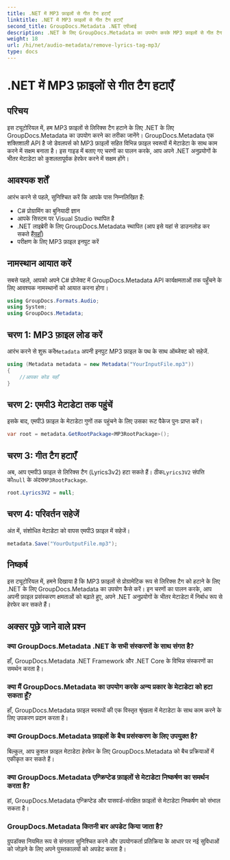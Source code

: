 ```yaml
---
title: .NET में MP3 फ़ाइलों से गीत टैग हटाएँ
linktitle: .NET में MP3 फ़ाइलों से गीत टैग हटाएँ
second_title: GroupDocs.Metadata .NET एपीआई
description: .NET के लिए GroupDocs.Metadata का उपयोग करके MP3 फ़ाइलों से गीत टैग हटाने का तरीका जानें। कुशल मेटाडेटा हेरफेर के लिए हमारे चरण-दर-चरण मार्गदर्शिका का पालन करें।
weight: 18
url: /hi/net/audio-metadata/remove-lyrics-tag-mp3/
type: docs
---
```

# .NET में MP3 फ़ाइलों से गीत टैग हटाएँ

## परिचय
इस ट्यूटोरियल में, हम MP3 फ़ाइलों से लिरिक्स टैग हटाने के लिए .NET के लिए GroupDocs.Metadata का उपयोग करने का तरीका जानेंगे। GroupDocs.Metadata एक शक्तिशाली API है जो डेवलपर्स को MP3 फ़ाइलों सहित विभिन्न फ़ाइल स्वरूपों में मेटाडेटा के साथ काम करने में सक्षम बनाता है। इस गाइड में बताए गए चरणों का पालन करके, आप अपने .NET अनुप्रयोगों के भीतर मेटाडेटा को कुशलतापूर्वक हेरफेर करने में सक्षम होंगे।
## आवश्यक शर्तें
आरंभ करने से पहले, सुनिश्चित करें कि आपके पास निम्नलिखित हैं:
- C# प्रोग्रामिंग का बुनियादी ज्ञान
- आपके सिस्टम पर Visual Studio स्थापित है
-  .NET लाइब्रेरी के लिए GroupDocs.Metadata स्थापित (आप इसे यहां से डाउनलोड कर सकते हैं[यहाँ](https://releases.groupdocs.com/metadata/net/))
- परीक्षण के लिए MP3 फ़ाइल इनपुट करें

## नामस्थान आयात करें
सबसे पहले, आपको अपने C# प्रोजेक्ट में GroupDocs.Metadata API कार्यक्षमताओं तक पहुँचने के लिए आवश्यक नामस्थानों को आयात करना होगा।
```csharp
using GroupDocs.Formats.Audio;
using System;
using GroupDocs.Metadata;
```
## चरण 1: MP3 फ़ाइल लोड करें
 आरंभ करने से शुरू करें`Metadata` अपनी इनपुट MP3 फ़ाइल के पथ के साथ ऑब्जेक्ट को सहेजें.
```csharp
using (Metadata metadata = new Metadata("YourInputFile.mp3"))
{
    //आपका कोड यहाँ
}
```
## चरण 2: एमपी3 मेटाडेटा तक पहुंचें
इसके बाद, एमपी3 फ़ाइल के मेटाडेटा गुणों तक पहुंचने के लिए उसका रूट पैकेज पुनः प्राप्त करें।
```csharp
var root = metadata.GetRootPackage<MP3RootPackage>();
```
## चरण 3: गीत टैग हटाएँ
 अब, आप एमपी3 फ़ाइल से लिरिक्स टैग (Lyrics3v2) हटा सकते हैं। ठीक`Lyrics3V2` संपत्ति को`null` के अंदर`MP3RootPackage`.
```csharp
root.Lyrics3V2 = null;
```
## चरण 4: परिवर्तन सहेजें
अंत में, संशोधित मेटाडेटा को वापस एमपी3 फ़ाइल में सहेजें।
```csharp
metadata.Save("YourOutputFile.mp3");
```

## निष्कर्ष
इस ट्यूटोरियल में, हमने दिखाया है कि MP3 फ़ाइलों से प्रोग्रामेटिक रूप से लिरिक्स टैग को हटाने के लिए .NET के लिए GroupDocs.Metadata का उपयोग कैसे करें। इन चरणों का पालन करके, आप अपनी फ़ाइल प्रसंस्करण क्षमताओं को बढ़ाते हुए, अपने .NET अनुप्रयोगों के भीतर मेटाडेटा में निर्बाध रूप से हेरफेर कर सकते हैं।

## अक्सर पूछे जाने वाले प्रश्न
### क्या GroupDocs.Metadata .NET के सभी संस्करणों के साथ संगत है?
हाँ, GroupDocs.Metadata .NET Framework और .NET Core के विभिन्न संस्करणों का समर्थन करता है।
### क्या मैं GroupDocs.Metadata का उपयोग करके अन्य प्रकार के मेटाडेटा को हटा सकता हूँ?
हाँ, GroupDocs.Metadata फ़ाइल स्वरूपों की एक विस्तृत श्रृंखला में मेटाडेटा के साथ काम करने के लिए उपकरण प्रदान करता है।
### क्या GroupDocs.Metadata फ़ाइलों के बैच प्रसंस्करण के लिए उपयुक्त है?
बिल्कुल, आप कुशल फ़ाइल मेटाडेटा हेरफेर के लिए GroupDocs.Metadata को बैच प्रक्रियाओं में एकीकृत कर सकते हैं।
### क्या GroupDocs.Metadata एन्क्रिप्टेड फ़ाइलों से मेटाडेटा निष्कर्षण का समर्थन करता है?
हां, GroupDocs.Metadata एन्क्रिप्टेड और पासवर्ड-संरक्षित फ़ाइलों से मेटाडेटा निष्कर्षण को संभाल सकता है।
### GroupDocs.Metadata कितनी बार अपडेट किया जाता है?
ग्रुपडॉक्स नियमित रूप से संगतता सुनिश्चित करने और उपयोगकर्ता प्रतिक्रिया के आधार पर नई सुविधाओं को जोड़ने के लिए अपने पुस्तकालयों को अपडेट करता है।